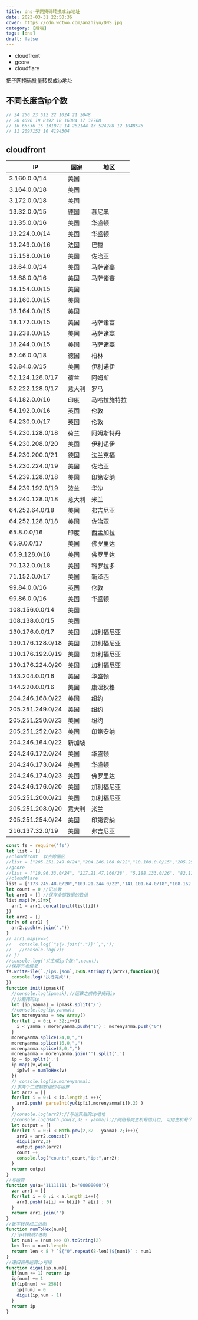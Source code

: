 ```yaml
---
title: dns-子网掩码转换成ip地址
date: 2023-03-31 22:50:36
cover: https://cdn.wdtwo.com/anzhiyu/DNS.jpg
category: [后端]
tags: [dns]
draft: false
---
```


- cloudfront
- gcore
- cloudflare

把子网掩码批量转换成ip地址

<!--more-->

## 不同长度含ip个数

```js
// 24 256 23 512 22 1024 21 2048 
// 20 4096 19 8192 18 16384 17 32768 
// 16 65536 15 131072 14 262144 13 524288 12 1048576 
// 11 2097152 10 4194304 
```

## cloudfront

|  IP    |  国家    |  地区    |
| ---- | ---- | ---- |
| 3.160.0.0/14	          | 美国	     |                     |
| 3.164.0.0/18	          | 美国	     |                     |
| 3.172.0.0/18	          | 美国	     |                     |
| 13.32.0.0/15	          | 德国	     | 慕尼黑               |
| 13.35.0.0/16	          | 美国	     | 华盛顿               |
| 13.224.0.0/14	          | 美国	     | 华盛顿               |
| 13.249.0.0/16	          | 法国	     | 巴黎	                |
| 15.158.0.0/16	          | 美国	     | 佐治亚               |
| 18.64.0.0/14	          | 美国	     | 马萨诸塞             |
| 18.68.0.0/16	          | 美国	     | 马萨诸塞             |
| 18.154.0.0/15	          | 美国	     |                     |
| 18.160.0.0/15	          | 美国	     |                     |
| 18.164.0.0/15	          | 美国	     |                     |
| 18.172.0.0/15	          | 美国	     | 马萨诸塞             |
| 18.238.0.0/15	          | 美国	     | 马萨诸塞             |
| 18.244.0.0/15	          | 美国	     | 马萨诸塞             |
| 52.46.0.0/18	          | 德国	     | 柏林	               |
| 52.84.0.0/15	          | 美国	     | 伊利诺伊             |
| 52.124.128.0/17	      | 荷兰	     | 阿姆斯               |
| 52.222.128.0/17	      | 意大利       | 罗马                 |
| 54.182.0.0/16	          | 印度	     | 马哈拉施特拉         |
| 54.192.0.0/16	          | 英国	     | 伦敦	               |
| 54.230.0.0/17	          | 英国	     | 伦敦	               |
| 54.230.128.0/18	      | 荷兰	     | 阿姆斯特丹           |
| 54.230.208.0/20	      | 美国	     | 伊利诺伊             |
| 54.230.200.0/21	      | 德国	     | 法兰克福             |
| 54.230.224.0/19	      | 美国	     | 佐治亚               |
| 54.239.128.0/18	      | 美国	     | 印第安纳             |
| 54.239.192.0/19	      | 波兰	     | 华沙	                |
| 54.240.128.0/18	      | 意大利       | 米兰                |
| 64.252.64.0/18	      | 美国	     | 弗吉尼亚             |
| 64.252.128.0/18	      | 美国	     | 佐治亚               |
| 65.8.0.0/16	          | 印度	     | 西孟加拉             |
| 65.9.0.0/17	          | 美国	     | 佛罗里达             |
| 65.9.128.0/18	          | 美国	     | 佛罗里达             |
| 70.132.0.0/18	          | 美国	     | 科罗拉多             |
| 71.152.0.0/17	          | 美国	     | 新泽西               |
| 99.84.0.0/16	          | 英国	     | 伦敦	               |
| 99.86.0.0/16	          | 美国	     | 华盛顿               |
| 108.156.0.0/14	      | 美国	     |                     |
| 108.138.0.0/15	      | 美国	     |                     |
| 130.176.0.0/17	      | 美国	     | 加利福尼亚           |
| 130.176.128.0/18	      | 美国	     | 加利福尼亚           |
| 130.176.192.0/19	      | 美国	     | 加利福尼亚           |
| 130.176.224.0/20	      | 美国	     | 加利福尼亚           |
| 143.204.0.0/16	      | 美国	     | 华盛顿               |
| 144.220.0.0/16	      | 美国	     | 康涅狄格             |
| 204.246.168.0/22	      | 美国	     | 纽约	               |
| 205.251.249.0/24        | 美国	     | 纽约	               |
| 205.251.250.0/23	      | 美国	     | 纽约	               |
| 205.251.252.0/23	      | 美国	     | 印第安纳             |
| 204.246.164.0/22	      | 新加坡       |                      |
| 204.246.172.0/24	      | 美国	     | 华盛顿               |
| 204.246.173.0/24	      | 美国	     | 华盛顿               |
| 204.246.174.0/23	      | 美国	     | 佛罗里达             |
| 204.246.176.0/20	      | 美国	     | 加利福尼亚           |
| 205.251.200.0/21	      | 美国	     | 加利福尼亚	         |
| 205.251.208.0/20	      | 意大利       | 米兰                 |
| 205.251.254.0/24	      | 美国	     | 印第安纳             |
| 216.137.32.0/19	      | 美国	     | 弗吉尼亚             |





```js
const fs = require('fs')
let list = []
//cloudfront  以去除国区
//list = ["205.251.249.0/24","204.246.168.0/22","18.160.0.0/15","205.251.252.0/23","54.192.0.0/16","204.246.173.0/24","54.230.200.0/21","116.129.226.128/26","130.176.0.0/17","108.156.0.0/14","99.86.0.0/16","205.251.200.0/21","223.71.71.128/25","13.32.0.0/15","13.224.0.0/14","70.132.0.0/18","15.158.0.0/16","13.249.0.0/16","18.238.0.0/15","18.244.0.0/15","205.251.208.0/20","65.9.128.0/18","130.176.128.0/18","54.230.208.0/20","3.160.0.0/14","116.129.226.0/25","52.222.128.0/17","18.164.0.0/15","64.252.128.0/18","205.251.254.0/24","54.230.224.0/19","71.152.0.0/17","216.137.32.0/19","204.246.172.0/24","18.172.0.0/15","223.71.71.96/27","18.154.0.0/15","54.240.128.0/18","205.251.250.0/23","52.46.0.0/18","223.71.11.0/27","52.82.128.0/19","54.230.0.0/17","54.230.128.0/18","54.239.128.0/18","130.176.224.0/20","52.84.0.0/15","143.204.0.0/16","144.220.0.0/16","54.182.0.0/16","54.239.192.0/19","18.68.0.0/16","18.64.0.0/14","99.84.0.0/16","130.176.192.0/19","52.124.128.0/17","204.246.164.0/22","13.35.0.0/16","204.246.174.0/23","204.246.176.0/20","65.8.0.0/16","65.9.0.0/17","108.138.0.0/15","64.252.64.0/18","13.113.196.64/26","13.113.203.0/24","52.199.127.192/26","13.124.199.0/24","3.35.130.128/25","52.78.247.128/26","13.233.177.192/26","15.207.13.128/25","15.207.213.128/25","52.66.194.128/26","13.228.69.0/24","52.220.191.0/26","13.210.67.128/26","13.54.63.128/26","43.218.56.128/26","43.218.56.192/26","43.218.56.64/26","43.218.71.0/26","99.79.169.0/24","18.192.142.0/23","35.158.136.0/24","52.57.254.0/24","13.48.32.0/24","18.200.212.0/23","52.212.248.0/26","3.10.17.128/25","3.11.53.0/24","52.56.127.0/25","15.188.184.0/24","52.47.139.0/24","3.29.40.128/26","3.29.40.192/26","3.29.40.64/26","3.29.57.0/26","18.229.220.192/26","54.233.255.128/26","3.231.2.0/25","3.234.232.224/27","3.236.169.192/26","3.236.48.0/23","34.195.252.0/24","34.226.14.0/24","13.59.250.0/26","18.216.170.128/25","3.128.93.0/24","3.134.215.0/24","52.15.127.128/26","3.101.158.0/23","52.52.191.128/26","34.216.51.0/25","34.223.12.224/27","34.223.80.192/26","35.162.63.192/26","35.167.191.128/26","44.227.178.0/24","44.234.108.128/25","44.234.90.252/30"]
//gcore
//list = ["10.96.33.0/24", "217.21.47.160/28", "5.188.133.0/26", "82.114.163.144/30", "185.105.1.0/28", "45.82.100.0/26", "95.85.93.0/26", "92.46.108.104/30", "185.101.136.0/27", "81.253.239.12/30", "194.152.37.176/28", "80.15.252.0/31", "5.189.207.0/28", "93.123.11.0/26", "92.223.12.0/27", "82.148.98.40/29", "80.15.252.32/31", "5.188.132.0/28", "185.101.137.0/28", "5.101.222.0/28", "92.223.108.0/27", "89.218.28.16/28", "102.67.99.48/28", "80.93.210.0/26", "188.94.153.0/28", "181.39.11.208/30", "5.188.121.128/25", "87.120.106.0/26", "45.82.103.0/26", "81.253.239.4/30", "185.163.3.0/26", "103.211.151.20/31", "185.188.144.0/26", "134.0.219.24/30", "92.223.123.0/26", "92.223.116.192/26", "92.223.114.0/26", "92.223.63.0/27", "92.223.126.0/26", "5.1.106.248/30", "109.230.114.0/28", "78.111.103.0/26", "5.188.94.0/28", "80.15.252.8/31", "92.223.76.16/28", "181.174.80.180/30", "92.223.61.16/28", "5.101.217.0/28", "197.188.22.100/30", "80.240.113.0/26", "92.38.159.0/28", "212.188.76.64/28", "92.223.74.16/28", "185.158.211.184/29", "92.223.78.16/28", "102.68.141.72/30", "134.0.219.36/31", "80.15.252.16/31", "95.85.88.0/26", "62.209.27.232/31", "194.44.246.204/30", "92.223.122.160/27", "78.111.101.0/26", "92.223.112.0/26", "92.223.64.0/28", "82.97.205.0/26", "37.98.156.188/30", "79.133.108.0/26", "186.16.19.92/30", "45.65.8.0/26", "104.247.172.248/31", "92.38.159.0/26", "185.249.133.0/26", "178.160.192.36/30", "171.229.196.128/27", "180.149.90.64/30", "195.22.198.48/31", "195.34.58.18/31", "92.223.124.0/26", "185.239.153.0/24", "92.223.47.0/26", "91.243.83.0/26", "5.8.92.0/26", "92.223.43.0/26", "87.120.164.0/26", "190.95.248.32/30", "102.130.69.140/30", "5.188.7.0/26", "5.101.219.0/28", "80.93.221.0/26", "37.236.95.0/30", "213.156.151.0/26", "188.72.125.0/24", "93.123.38.0/26", "195.14.146.80/30", "167.160.20.172/31", "43.245.140.0/30", "92.223.120.0/24", "45.82.101.0/26", "92.223.118.0/27", "120.28.10.44/30", "81.253.239.8/30", "91.243.87.0/26", "213.156.144.0/26", "37.17.119.112/28", "95.85.69.0/26", "109.68.233.240/30", "95.85.92.0/26", "92.38.168.0/28", "197.225.145.24/30", "94.43.206.200/29", "150.107.126.0/26", "185.244.209.0/26", "82.213.5.48/30", "80.240.124.0/26", "92.223.110.0/27", "37.110.209.224/29", "46.19.99.4/30", "179.0.200.96/27", "5.101.68.0/27", "151.248.104.94/31", "1.37.77.96/28", "92.38.142.0/26", "195.34.58.16/31", "94.176.183.0/26", "81.253.239.32/30", "146.185.221.128/26", "81.253.239.0/30", "31.184.207.0/26", "170.238.234.216/30", "93.123.17.128/25", "171.234.242.192/27", "5.188.126.0/28", "92.223.122.128/25", "94.128.12.236/30", "197.215.140.232/29", "92.223.120.0/27", "217.76.64.88/30", "92.223.118.32/28", "81.253.239.28/30", "5.8.43.0/28", "92.223.68.16/28", "41.210.189.20/30", "160.242.112.240/30", "89.223.90.0/26", "92.223.107.32/27", "81.253.239.24/30", "92.38.170.0/28", "130.193.166.0/30", "197.148.108.104/29", "92.223.55.0/26", "5.252.26.0/26", "46.49.10.224/28", "92.223.92.16/28", "185.194.11.72/30"]
//cloudflare
list = ["173.245.48.0/20","103.21.244.0/22","141.101.64.0/18","108.162.192.0/18","190.93.240.0/20","188.114.96.0/20","198.41.128.0/17","162.158.0.0/15","104.16.0.0/13","104.24.0.0/14","172.64.0.0/13"]
let count = 0 //记总数
let arr1 = [] //保存全部数据的数组
list.map((v,i)=>{
  arr1 = arr1.concat(init(list[i]))
})
let arr2 = []
for(v of arr1) {
  arr2.push(v.join('.'))
}
// arr1.map(v=>{
//   console.log(`"${v.join(".")}"`,",");
//   //console.log(v);
// })
//console.log("共生成ip个数:",count);
//保存节点信息
fs.writeFile(`./ips.json`,JSON.stringify(arr2),function(){
  console.log("执行完成");
})
function init(ipmask){
  //console.log(ipmask);//运算之前的子掩码ip
  //分割掩码ip
  let [ip,yanma] = ipmask.split('/')
  //console.log(ip,yanma);
  let morenyanma = new Array()
  for(let i = 0;i < 32;i++){
    i < yanma ? morenyanma.push("1") : morenyanma.push("0")
  }
  morenyanma.splice(24,0,",")
  morenyanma.splice(16,0,",")
  morenyanma.splice(8,0,",")
  morenyanma = morenyanma.join('').split(',')
  ip = ip.split('.')
  ip.map((v,w)=>{
    ip[w] = numToHex(v)
  })
  // console.log(ip,morenyanma);
  //求两个二进制数组的与运算
  let arr2 = []
  for(let i = 0;i < ip.length;i ++){
    arr2.push( parseInt(yu(ip[i],morenyanma[i]),2) )
  }
  //console.log(arr2);//与运算后的ip地址
  //console.log(Math.pow(2,32 - yanma));//网络号向主机号借几位, 可用主机号个数需要减2
  let output = []
  for(let i = 0;i < Math.pow(2,32 - yanma)-2;i++){
    arr2 = arr2.concat()
    digui(arr2,3)
    output.push(arr2)
    count ++;
    console.log("count:",count,"ip:",arr2);
  }
  return output
}
//与运算
function yu(a='11111111',b='00000000'){
  var arr1 = []
  for(let i = 0 ;i < a.length;i++){
    arr1.push((a[i] == b[i]) ? a[i] : 0)
  }
  return arr1.join('')
}
//数字转换成二进制
function numToHex(num){
  //ip转换成2进制
  let num1 = (num >>> 0).toString(2)
  let len = num1.length
  return len < 8 ? `${"0".repeat(8-len)}${num1}` : num1
}
//递归调用运算ip号段
function digui(ip,num){
  if(num <= 1) return ip
  ip[num] += 1
  if(ip[num] >= 256){
    ip[num] = 0
    digui(ip,num - 1)
  }
  return ip
}
```
